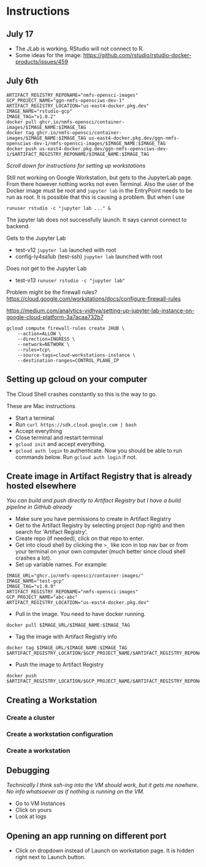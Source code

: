 # Instructions

## July 17

* The JLab is working. RStudio will not connect to R.
* Some ideas for the image: https://github.com/rstudio/rstudio-docker-products/issues/459

## July 6th

```
ARTIFACT_REGISTRY_REPONAME="nmfs-opensci-images"
GCP_PROJECT_NAME="ggn-nmfs-opensciws-dev-1"
ARTIFACT_REGISTRY_LOCATION="us-east4-docker.pkg.dev"
IMAGE_NAME="rstudio-gcp"
IMAGE_TAG="v1.0.2"
docker pull ghcr.io/nmfs-opensci/container-images/$IMAGE_NAME:$IMAGE_TAG
docker tag ghcr.io/nmfs-opensci/container-images/$IMAGE_NAME:$IMAGE_TAG us-east4-docker.pkg.dev/ggn-nmfs-opensciws-dev-1/nmfs-opensci-images/$IMAGE_NAME:$IMAGE_TAG
docker push us-east4-docker.pkg.dev/ggn-nmfs-opensciws-dev-1/$ARTIFACT_REGISTRY_REPONAME/$IMAGE_NAME:$IMAGE_TAG
```

*Scroll down for instructions for setting up workstations*

Still not working on Google Workstation, but gets to the JupyterLab page. From there however nothing works not even Terminal.  Also the user of the Docker image must be root and `jupyter lab` in the EntryPoint needs to be run as root. It is possible that this is causing a problem. But when I use 
```
runuser rstudio -c "jupyter lab ..." &
```
The jupyter lab does not successfully launch. It says cannot connect to backend.

Gets to the Jupyter Lab

* test-v12 `jupyter lab` launched with root
* config-ly4sa1ub (test-ssh)  `jupyter lab` launched with root

Does not get to the Jupyter Lab

* test-v13 `runuser rstudio -c "jupyter lab"`

Problem might be the firewall rules? https://cloud.google.com/workstations/docs/configure-firewall-rules

https://medium.com/analytics-vidhya/setting-up-jupyter-lab-instance-on-google-cloud-platform-3a7acaa732b7
```
gcloud compute firewall-rules create JHUB \
    --action=ALLOW \
    --direction=INGRESS \
    --network=NETWORK \
    --rules=tcp\
    --source-tags=cloud-workstations-instance \
    --destination-ranges=CONTROL_PLANE_IP
```

## Setting up gcloud on your computer

The Cloud Shell crashes constantly so this is the way to go.

These are Mac instructions

* Start a terminal
* Run `curl https://sdk.cloud.google.com | bash`
* Accept everything
* Close terminal and restart terminal
* `gcloud init` and accept everything.
* `gcloud auth login` to authenticate. Now you should be able to run commands below. Run `gcloud auth login` if not.

## Create image in Artifact Registry that is already hosted elsewhere

*You can build and push directly to Artifact Registry but I have a build pipeline in GitHub already*

* Make sure you have permissions to create in Artifact Registry
* Get to the Artifact Registry by selecting project (top right) and then search for 'Artifact Registry'.
* Create repo (if needed), click on that repo to enter.
* Get into cloud shell by clicking the `>_` like icon in top nav bar or from your terminal on your own computer (much better since cloud shell crashes a lot).
* Set up variable names. For example:
```
IMAGE_URL="ghcr.io/nmfs-opensci/container-images/"
IMAGE_NAME="test-gcp"
IMAGE_TAG="v1.0.9"
ARTIFACT_REGISTRY_REPONAME="nmfs-opensci-images"
GCP_PROJECT_NAME="abc-abc"
ARTIFACT_REGISTRY_LOCATION="us-east4-docker.pkg.dev"
```
* Pull in the image. You need to have docker running.
```
docker pull $IMAGE_URL/$IMAGE_NAME:$IMAGE_TAG
```
* Tag the image with Artifact Registry info
```
docker tag $IMAGE_URL/$IMAGE_NAME:$IMAGE_TAG $ARTIFACT_REGISTRY_LOCATION/$GCP_PROJECT_NAME/$ARTIFACT_REGISTRY_REPONAME/$IMAGE_NAME:$IMAGE_TAG
```
* Push the image to Artifact Registry
```
docker push $ARTIFACT_REGISTRY_LOCATION/$GCP_PROJECT_NAME/$ARTIFACT_REGISTRY_REPONAME/$IMAGE_NAME:$IMAGE_TAG
```

## Creating a Workstation

### Create a cluster

### Create a workstation configuration

### Create a workstation

## Debugging

*Technically I think ssh-ing into the VM should work, but it gets me nowhere. No info whatsoever as if nothing is running on the VM.*

* Go to VM Instances
* Click on yours
* Look at logs

## Opening an app running on different port

* Click on dropdown instead of Launch on workstation page. It is hidden right next to Launch button.


